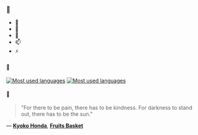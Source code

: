 ### 👋

- 🔭
- 🌱
- 💬
- 📫
- ⚡

#### 🧏

[![Most used languages](https://github-readme-stats-aynah.vercel.app/api/top-langs/?username=aynh&theme=solarized-dark&langs_count=6&layout=compact&hide_title=true)](https://github.com/anuraghazra/github-readme-stats#gh-dark-mode-only)
[![Most used languages](https://github-readme-stats-aynah.vercel.app/api/top-langs/?username=aynh&theme=solarized-light&langs_count=6&layout=compact&hide_title=true)](https://github.com/anuraghazra/github-readme-stats#gh-light-mode-only)

#### 💬

> "For there to be pain, there has to be kindness. For darkness to stand out, there has to be the sun."

&mdash; [**Kyoko Honda**](https://myanimelist.net/character.php?q=Kyoko%20Honda&cat=character), [**Fruits Basket**](https://myanimelist.net/search/all?q=Fruits%20Basket&cat=all)
